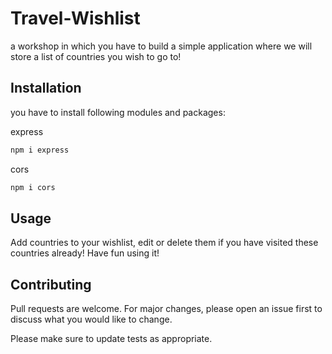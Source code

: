 # Travel-Wishlist
a workshop in which you have to build a simple application where we will store a list of countries you wish to go to! 

## Installation

you have to install following modules and packages:

express
```bash
npm i express
```
cors
```bash
npm i cors
```

## Usage

Add countries to your wishlist, edit or delete them if you have visited these countries already! Have fun using it!

## Contributing
Pull requests are welcome. For major changes, please open an issue first to discuss what you would like to change.

Please make sure to update tests as appropriate.
